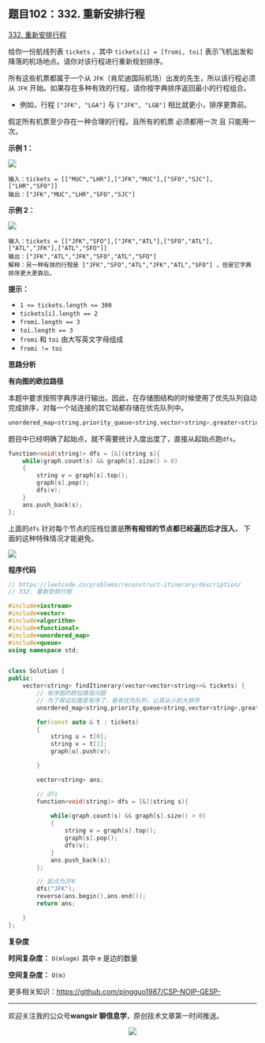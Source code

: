 ﻿## 题目102：332. 重新安排行程

[332. 重新安排行程](https://leetcode.cn/problems/reconstruct-itinerary/)

给你一份航线列表 `tickets` ，其中 `tickets[i] = [fromi, toi]` 表示飞机出发和降落的机场地点。请你对该行程进行重新规划排序。

所有这些机票都属于一个从 `JFK`（肯尼迪国际机场）出发的先生，所以该行程必须从 `JFK` 开始。如果存在多种有效的行程，请你按字典排序返回最小的行程组合。

- 例如，行程 `["JFK", "LGA"]` 与 `["JFK", "LGB"]` 相比就更小，排序更靠前。

假定所有机票至少存在一种合理的行程。且所有的机票 必须都用一次 且 只能用一次。

 

**示例 1：**

<img src ="https://cdn.jsdelivr.net/gh/pingguo1987/CSP-NOIP-GESP-/image/pic/图论/图论_题目102：332. 重新安排行程/itinerary1-graph.jpg" />

```
输入：tickets = [["MUC","LHR"],["JFK","MUC"],["SFO","SJC"],["LHR","SFO"]]
输出：["JFK","MUC","LHR","SFO","SJC"]
```

**示例 2：**

<img src ="https://cdn.jsdelivr.net/gh/pingguo1987/CSP-NOIP-GESP-/image/pic/图论/图论_题目102：332. 重新安排行程/itinerary2-graph.jpg" />

```
输入：tickets = [["JFK","SFO"],["JFK","ATL"],["SFO","ATL"],["ATL","JFK"],["ATL","SFO"]]
输出：["JFK","ATL","JFK","SFO","ATL","SFO"]
解释：另一种有效的行程是 ["JFK","SFO","ATL","JFK","ATL","SFO"] ，但是它字典排序更大更靠后。
```

 

**提示：**

- `1 <= tickets.length <= 300`
- `tickets[i].length == 2`
- `fromi.length == 3`
- `toi.length == 3`
- `fromi` 和 `toi` 由大写英文字母组成
- `fromi != toi`



**思路分析**

**有向图的欧拉路径**

本题中要求按照字典序进行输出，因此，在存储图结构的时候使用了优先队列自动完成排序，对每一个站连接的其它站都存储在优先队列中。

```c++
unordered_map<string,priority_queue<string,vector<string>,greater<string>>> graph;
```

题目中已经明确了起始点，就不需要统计入度出度了，直接从起始点跑`dfs`。

```c++
function<void(string)> dfs = [&](string s){         
    while(graph.count(s) && graph[s].size() > 0)
    {
        string v = graph[s].top();
        graph[s].pop();
        dfs(v);
    }
    ans.push_back(s);
};
```

上面的`dfs` 针对每个节点的压栈位置是**所有相邻的节点都已经遍历后才压入**， 下面的这种特殊情况才能避免。

<img src ="https://cdn.jsdelivr.net/gh/pingguo1987/CSP-NOIP-GESP-/image/pic/图论/图论_题目102：332. 重新安排行程/332. 重新安排行程-1736927421762-5.png" />



**程序代码**

```c++
// https://leetcode.cn/problems/reconstruct-itinerary/description/
// 332. 重新安排行程

#include<iostream>
#include<vector>
#include<algorithm>
#include<functional>
#include<unordered_map>
#include<queue>
using namespace std;


class Solution {
public:
    vector<string> findItinerary(vector<vector<string>>& tickets) {
        // 有序图的欧拉路径问题
        // 为了保证后面是有序了，是有优先队列，让其从小到大排序
        unordered_map<string,priority_queue<string,vector<string>,greater<string>>> graph;

        for(const auto & t : tickets)
        {
            string u = t[0];
            string v = t[1];
            graph[u].push(v);

        }

        vector<string> ans;

        // dfs
        function<void(string)> dfs = [&](string s){
            
            while(graph.count(s) && graph[s].size() > 0)
            {
                string v = graph[s].top();
                graph[s].pop();
                dfs(v);
            }
            ans.push_back(s);
        };

        // 起点为JFK
        dfs("JFK");
        reverse(ans.begin(),ans.end());
        return ans;

    }
};

```

**复杂度**

**时间复杂度：** `O(mlogm)`  其中 `m` 是边的数量

**空间复杂度：** `O(m)` 

更多相关知识：https://github.com/pingguo1987/CSP-NOIP-GESP-

---

欢迎关注我的公众号**wangsir 聊信息学**，原创技术文章第一时间推送。

<center>
    <img src="https://cdn.jsdelivr.net/gh/pingguo1987/CSP-NOIP-GESP-/image/pic/公众号-扫码版.png">
</center>
